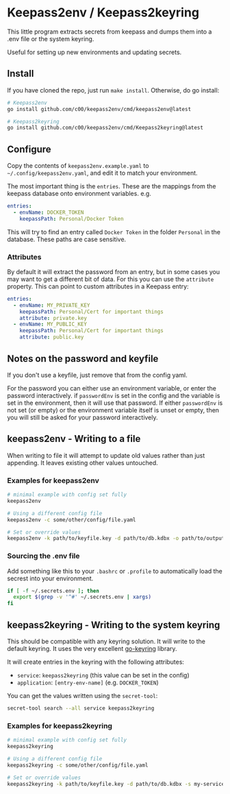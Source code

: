 # Keepass2env / Keepass2keyring

This little program extracts secrets from keepass and dumps them into a .env file or the system keyring.

Useful for setting up new environments and updating secrets.

## Install

If you have cloned the repo, just run `make install`. Otherwise, do go install:

```sh
# Keepass2env
go install github.com/c00/keepass2env/cmd/keepass2env@latest

# Keepass2keyring
go install github.com/c00/keepass2env/cmd/Keepass2keyring@latest
```

## Configure

Copy the contents of `keepass2env.example.yaml` to `~/.config/keepass2env.yaml`, and edit it to match your environment. 

The most important thing is the `entries`. These are the mappings from the keepass database onto environment variables. e.g.

```yaml
entries: 
  - envName: DOCKER_TOKEN
    keepassPath: Personal/Docker Token
```

This will try to find an entry called `Docker Token` in the folder `Personal` in the database. These paths are case sensitive.

### Attributes

By default it will extract the password from an entry, but in some cases you may want to get a different bit of data. For this you can use the `attribute` property. This can point to custom attributes in a Keepass entry:

```yaml
entries: 
  - envName: MY_PRIVATE_KEY
    keepassPath: Personal/Cert for important things
    attribute: private.key
  - envName: MY_PUBLIC_KEY
    keepassPath: Personal/Cert for important things
    attribute: public.key
```

## Notes on the password and keyfile

If you don't use a keyfile, just remove that from the config yaml.

For the password you can either use an environment variable, or enter the password interactively. if `passwordEnv` is set in the config and the variable is set in the environment, then it will use that password. If either `passwordEnv` is not set (or empty) or the environment variable itself is unset or empty, then you will still be asked for your password interactively.

## keepass2env - Writing to a file

When writing to file it will attempt to update old values rather than just appending. It leaves existing other values untouched.

### Examples for keepass2env

```sh
# minimal example with config set fully
keepass2env

# Using a different config file
keepass2env -c some/other/config/file.yaml

# Set or override values
keepass2env -k path/to/keyfile.key -d path/to/db.kdbx -o path/to/output.env
```

### Sourcing the .env file

Add something like this to your `.bashrc` or `.profile` to automatically load the secrest into your environment.

```sh
if [ -f ~/.secrets.env ]; then
  export $(grep -v '^#' ~/.secrets.env | xargs)
fi
```

## keepass2keyring - Writing to the system keyring

This should be compatible with any keyring solution. It will write to the default keyring. It uses the very excellent [go-keyring](https://github.com/zalando/go-keyring) library.

It will create entries in the keyring with the following attributes:

- `service`: `keepass2keyring` (this value can be set in the config)
- `application`: `[entry-env-name]` (e.g. `DOCKER_TOKEN`)

You can get the values written using the `secret-tool`:

```sh
secret-tool search --all service keepass2keyring
```
### Examples for keepass2keyring

```sh
# minimal example with config set fully
keepass2keyring

# Using a different config file
keepass2keyring -c some/other/config/file.yaml

# Set or override values
keepass2keyring -k path/to/keyfile.key -d path/to/db.kdbx -s my-service
```